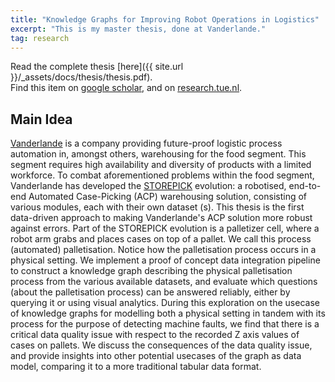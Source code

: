 ```yaml
---
title: "Knowledge Graphs for Improving Robot Operations in Logistics"
excerpt: "This is my master thesis, done at Vanderlande."
tag: research
---
```


Read the complete thesis [here]({{ site.url }}/_assets/docs/thesis/thesis.pdf).
<br />
Find this item on [google scholar](https://scholar.google.com/citations?view_op=view_citation&hl=en&user=bFXkeeQAAAAJ&citation_for_view=bFXkeeQAAAAJ:u-x6o8ySG0sC), and on [research.tue.nl](https://research.tue.nl/en/studentTheses/knowledge-graphs-for-improving-robot-operations-in-logistics).

## Main Idea

[Vanderlande](https://www.vanderlande.com/) is a company providing future-proof logistic process automation in, amongst others, warehousing for the food segment.
This segment requires high availability and diversity of products with a limited workforce.
To combat aforementioned problems within the food segment, Vanderlande has developed the [STOREPICK](https://www.vanderlande.com/evolutions/storepick/) evolution: a robotised, end-to-end Automated Case-Picking (ACP) warehousing solution, consisting of various modules, each with their own dataset (s).
This thesis is the first data-driven approach to making Vanderlande's ACP solution more robust against errors.
Part of the STOREPICK evolution is a palletizer cell, where a robot arm grabs and places cases on top of a pallet.
We call this process (automated) palletisation.
Notice how the palletisation process occurs in a physical setting.
We implement a proof of concept data integration pipeline to construct a knowledge graph describing the physical palletisation process from the various available datasets, and evaluate which questions (about the palletisation process) can be answered reliably, either by querying it or using visual analytics.
During this exploration on the usecase of knowledge graphs for modelling both a physical setting in tandem with its process for the purpose of detecting machine faults, we find that there is a critical data quality issue with respect to the recorded Z axis values of cases on pallets.
We discuss the consequences of the data quality issue, and provide insights into other potential usecases of the graph as data model, comparing it to a more traditional tabular data format.